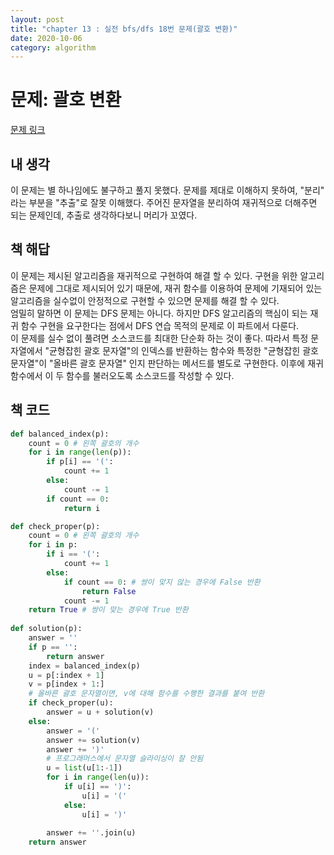```yaml
---
layout: post
title: "chapter 13 : 실전 bfs/dfs 18번 문제(괄호 변환)"
date: 2020-10-06
category: algorithm
---
```

# 문제: 괄호 변환
[문제 링크](https://programmers.co.kr/learn/courses/30/lessons/60058)

## 내 생각
이 문제는 별 하나임에도 불구하고 풀지 못했다. 문제를 제대로 이해하지 못하여, "분리" 라는 부분을 "추출"로 잘못 이해했다. 주어진 문자열을 분리하여 재귀적으로 더해주면 되는 문제인데, 추출로 생각하다보니 머리가 꼬였다. 

## 책 해답
이 문제는 제시된 알고리즘을 재귀적으로 구현하여 해결 할 수 있다. 구현을 위한 알고리즘은 문제에 그대로 제시되어 있기 때문에, 재귀 함수를 이용하여 문제에 기재되어 있는 알고리즘을 실수없이 안정적으로 구현할 수 있으면 문제를 해결 할 수 있다.   
엄밀히 말하면 이 문제는 DFS 문제는 아니다. 하지만 DFS 알고리즘의 핵심이 되는 재귀 함수 구현을 요구한다는 점에서 DFS 연습 목적의 문제로 이 파트에서 다룬다.   
이 문제를 실수 없이 풀려면 소스코드를 최대한 단순화 하는 것이 좋다. 따라서 특정 문자열에서 "균형잡힌 괄호 문자열"의 인덱스를 반환하는 함수와 특정한 "균형잡힌 괄호 문자열"이 "올바른 괄호 문자열" 인지 판단하는 메서드를 별도로 구현한다. 이후에 재귀 함수에서 이 두 함수를 불러오도록 소스코드를 작성할 수 있다.

## 책 코드
```python
def balanced_index(p):
    count = 0 # 왼쪽 괄호의 개수
    for i in range(len(p)):
        if p[i] == '(':
            count += 1
        else:
            count -= 1
        if count == 0:
            return i

def check_proper(p):
    count = 0 # 왼쪽 괄호의 개수
    for i in p:
        if i == '(':
            count += 1
        else:
            if count == 0: # 쌍이 맞지 않는 경우에 False 반환
                return False
            count -= 1
    return True # 쌍이 맞는 경우에 True 반환
        
def solution(p):
    answer = ''
    if p == '':
        return answer
    index = balanced_index(p)
    u = p[:index + 1]
    v = p[index + 1:]
    # 올바른 괄호 문자열이면, v에 대해 함수를 수행한 결과를 붙여 반환
    if check_proper(u):
        answer = u + solution(v)
    else:
        answer = '('
        answer += solution(v)
        answer += ')'
        # 프로그래머스에서 문자열 슬라이싱이 잘 안됨
        u = list(u[1:-1])
        for i in range(len(u)):
            if u[i] == ')':
                u[i] = '('
            else:
                u[i] = ')'
                
        answer += ''.join(u)
    return answer
```